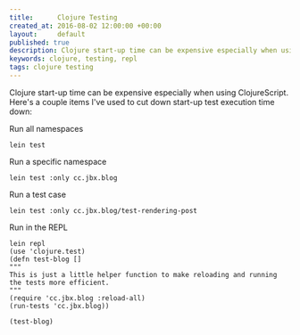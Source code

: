 ```yaml
---
title:      Clojure Testing
created_at: 2016-08-02 12:00:00 +00:00
layout:     default
published: true
description: Clojure start-up time can be expensive especially when using ClojureScript. This article is a quick post to aggregate what I use to improve the testing feedback cycle in Clojure.
keywords: clojure, testing, repl
tags: clojure testing
---
```


Clojure start-up time can be expensive especially when using ClojureScript. Here's a couple items I've used to cut down start-up test execution time down:

Run all namespaces

    lein test

Run a specific namespace

    lein test :only cc.jbx.blog

Run a test case

    lein test :only cc.jbx.blog/test-rendering-post

Run in the REPL

    lein repl
    (use 'clojure.test)
    (defn test-blog []
    """
    This is just a little helper function to make reloading and running the tests more efficient.
    """
    (require 'cc.jbx.blog :reload-all)
    (run-tests 'cc.jbx.blog))

    (test-blog)
